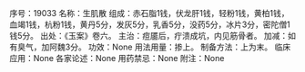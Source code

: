 序号：19033
名称：生肌散
组成：赤石脂1钱，伏龙肝1钱，轻粉1钱，黄柏1钱，血竭1钱，杭粉1钱，黄丹5分，发灰5分，乳香5分，没药5分，冰片3分，密陀僧1钱5分。
出处：《玉案》卷六。
主治：痘靥后，疔溃成坑，内见筋骨者。
加减：如有臭气，加阿魏3分。
功效：None
用法用量：掺上。
制备方法：上为末。
临床应用：None
各家论述：None
用药禁忌：None
附注：None
